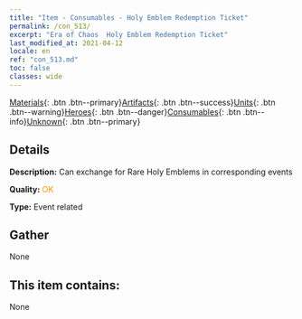 ```yaml
---
title: "Item - Consumables - Holy Emblem Redemption Ticket"
permalink: /con_513/
excerpt: "Era of Chaos  Holy Emblem Redemption Ticket"
last_modified_at: 2021-04-12
locale: en
ref: "con_513.md"
toc: false
classes: wide
---
```

 [Materials](/){: .btn .btn--primary}[Artifacts](/Artifacts/){: .btn .btn--success}[Units](/Units/){: .btn .btn--warning}[Heroes](/Heroes/){: .btn .btn--danger}[Consumables](/Consumables/){: .btn .btn--info}[Unknown](/Unknown/){: .btn .btn--primary}

## Details
 **Description:** Can exchange for Rare Holy Emblems in corresponding events

 **Quality:** <span style="color: #FF8C00">OK</span>

 **Type:** Event related

## Gather

  None

## This item contains:

  None

